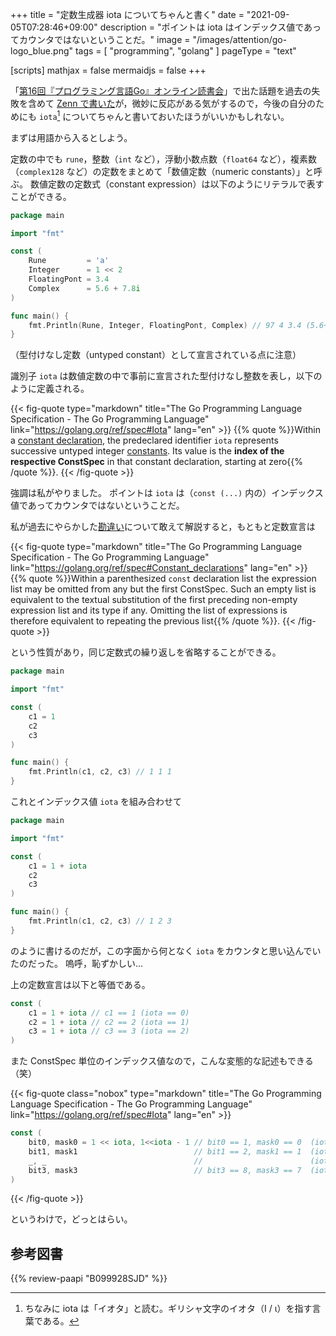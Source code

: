 +++
title = "定数生成器 iota についてちゃんと書く"
date =  "2021-09-05T07:28:46+09:00"
description = "ポイントは iota はインデックス値であってカウンタではないということだ。"
image = "/images/attention/go-logo_blue.png"
tags = [ "programming", "golang" ]
pageType = "text"

[scripts]
  mathjax = false
  mermaidjs = false
+++

「[第16回『プログラミング言語Go』オンライン読書会](https://gpl-reading.connpass.com/event/221591/)」で出た話題を過去の失敗を含めて [Zenn で書いた][失敗談]が，微妙に反応がある気がするので，今後の自分のためにも `iota`[^iota1] についてちゃんと書いておいたほうがいいかもしれない。

[^iota1]: ちなみに iota は「イオタ」と読む。ギリシャ文字のイオタ（&Iota; / &iota;）を指す言葉である。

まずは用語から入るとしよう。

定数の中でも `rune`，整数（`int` など），浮動小数点数（`float64` など），複素数（`complex128` など）の定数をまとめて「数値定数（numeric constants）」と呼ぶ。
数値定数の定数式（constant expression）は以下のようにリテラルで表すことができる。

```go
package main

import "fmt"

const (
    Rune         = 'a'
    Integer      = 1 << 2
    FloatingPont = 3.4
    Complex      = 5.6 + 7.8i
)

func main() {
    fmt.Println(Rune, Integer, FloatingPont, Complex) // 97 4 3.4 (5.6+7.8i)
}
```

（型付けなし定数（untyped constant）として宣言されている点に注意）


識別子 `iota` は数値定数の中で事前に宣言された型付けなし整数を表し，以下のように定義される。

{{< fig-quote type="markdown" title="The Go Programming Language Specification - The Go Programming Language" link="https://golang.org/ref/spec#Iota" lang="en" >}}
{{% quote %}}Within a [constant declaration](https://golang.org/ref/spec#Constant_declarations), the predeclared identifier `iota` represents successive untyped integer [constants](https://golang.org/ref/spec#Constants). Its value is the **index of the respective ConstSpec** in that constant declaration, starting at zero{{% /quote %}}.
{{< /fig-quote >}}

強調は私がやりました。
ポイントは `iota` は（`const (...)` 内の）インデックス値であってカウンタではないということだ。

私が過去にやらかした[勘違い][失敗談]について敢えて解説すると，もともと定数宣言は

{{< fig-quote type="markdown" title="The Go Programming Language Specification - The Go Programming Language" link="https://golang.org/ref/spec#Constant_declarations" lang="en" >}}
{{% quote %}}Within a parenthesized `const` declaration list the expression list may be omitted from any but the first ConstSpec. Such an empty list is equivalent to the textual substitution of the first preceding non-empty expression list and its type if any. Omitting the list of expressions is therefore equivalent to repeating the previous list{{% /quote %}}.
{{< /fig-quote >}}

という性質があり，同じ定数式の繰り返しを省略することができる。

```go
package main

import "fmt"

const (
    c1 = 1
    c2
    c3
)

func main() {
    fmt.Println(c1, c2, c3) // 1 1 1
}
```

これとインデックス値 `iota` を組み合わせて

```go
package main

import "fmt"

const (
    c1 = 1 + iota
    c2
    c3
)

func main() {
    fmt.Println(c1, c2, c3) // 1 2 3
}
```

のように書けるのだが，この字面から何となく `iota` をカウンタと思い込んでいたのだった。
嗚呼，恥ずかしい...

上の定数宣言は以下と等価である。

```go
const (
    c1 = 1 + iota // c1 == 1 (iota == 0)
    c2 = 1 + iota // c2 == 2 (iota == 1)
    c3 = 1 + iota // c3 == 3 (iota == 2)
)
```


また ConstSpec 単位のインデックス値なので，こんな変態的な記述もできる（笑）

{{< fig-quote class="nobox" type="markdown" title="The Go Programming Language Specification - The Go Programming Language" link="https://golang.org/ref/spec#Iota" lang="en" >}}
```go
const (
    bit0, mask0 = 1 << iota, 1<<iota - 1 // bit0 == 1, mask0 == 0  (iota == 0)
    bit1, mask1                          // bit1 == 2, mask1 == 1  (iota == 1)
    _, _                                 //                        (iota == 2, unused)
    bit3, mask3                          // bit3 == 8, mask3 == 7  (iota == 3)
)
```
{{< /fig-quote >}}

というわけで，どっとはらい。

[Go]: https://golang.org/ "The Go Programming Language"
[失敗談]: https://zenn.dev/spiegel/articles/20210904-value-of-iota "iota 出現時の値はゼロとは限らない"

## 参考図書

{{% review-paapi "B099928SJD" %}} <!-- プログラミング言語Go -->
